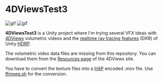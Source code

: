 4DViewsTest3
============

![gif](https://i.imgur.com/mkY5Zru.gif)
![gif](https://i.imgur.com/jLNKrvU.gif)

**4DViewsTest3** is a Unity project where I'm trying several VFX ideas with
[4DViews] volumetric videos and the [realtime ray tracing features] (DXR) of
Unity [HDRP].

[4DViews]: https://www.4dviews.com/
[realtime ray tracing features]:
  https://docs.unity3d.com/Packages/com.unity.render-pipelines.high-definition@8.2/manual/Ray-Tracing-Getting-Started.html
[HDRP]:
  https://docs.unity3d.com/Packages/com.unity.render-pipelines.high-definition@latest/

The volumetric video data files are missing from this repository. You can
download them from the [Resources page] of the 4DViews site.

[Resources page]: https://www.4dviews.com/volumetric-resources

You have to convert the texture files into a [HAP] encoded .mov file. Use
[ffmpeg.sh] for the conversion.

[HAP]: https://hap.video/
[ffmpeg.sh]: /ffmpeg.sh
